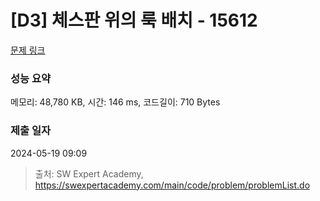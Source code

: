 # [D3] 체스판 위의 룩 배치 - 15612 

[문제 링크](https://swexpertacademy.com/main/code/problem/problemDetail.do?contestProbId=AYOBfxwaAXsDFATW) 

### 성능 요약

메모리: 48,780 KB, 시간: 146 ms, 코드길이: 710 Bytes

### 제출 일자

2024-05-19 09:09



> 출처: SW Expert Academy, https://swexpertacademy.com/main/code/problem/problemList.do
